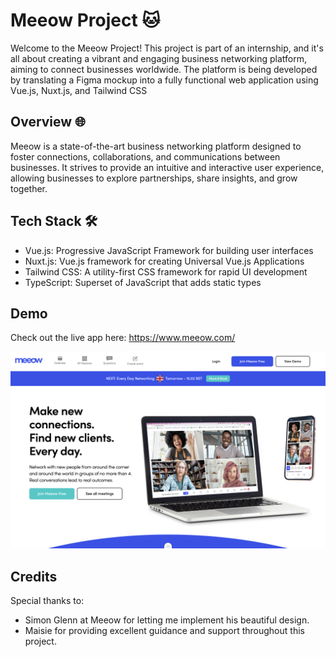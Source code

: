 # Meeow Project 🐱

Welcome to the Meeow Project! This project is part of an internship, and it's all about creating a vibrant and engaging business networking platform, aiming to connect businesses worldwide. The platform is being developed by translating a Figma mockup into a fully functional web application using Vue.js, Nuxt.js, and Tailwind CSS

## Overview 🌐
Meeow is a state-of-the-art business networking platform designed to foster connections, collaborations, and communications between businesses. It strives to provide an intuitive and interactive user experience, allowing businesses to explore partnerships, share insights, and grow together.

## Tech Stack 🛠️
* Vue.js: Progressive JavaScript Framework for building user interfaces
* Nuxt.js: Vue.js framework for creating Universal Vue.js Applications
* Tailwind CSS: A utility-first CSS framework for rapid UI development
* TypeScript: Superset of JavaScript that adds static types

## Demo
Check out the live app here: https://www.meeow.com/

![Screenshot](assets/ScreenshotMeeow.png)

## Credits

Special thanks to:

* Simon Glenn at Meeow for letting me implement his beautiful design.
* Maisie for providing excellent guidance and support throughout this project.
